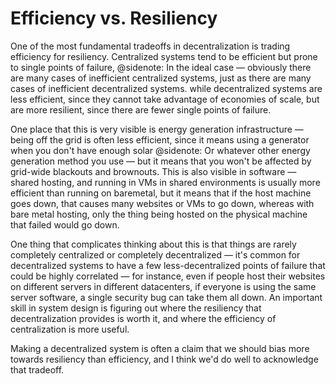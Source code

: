 # Efficiency vs. Resiliency

One of the most fundamental tradeoffs in decentralization is trading efficiency for resiliency. Centralized systems tend to be efficient but prone to single points of failure,
@sidenote: In the ideal case — obviously there are many cases of inefficient centralized systems, just as there are many cases of inefficient decentralized systems.
while decentralized systems are less efficient, since they cannot take advantage of economies of scale, but are more resilient, since there are fewer single points of failure.

One place that this is very visible is energy generation infrastructure — being off the grid is often less efficient, since it means using a generator when you don't have enough solar
@sidenote: Or whatever other energy generation method you use
— but it means that you won't be affected by grid-wide blackouts and brownouts. This is also visible in software — shared hosting, and running in VMs in shared environments is usually more efficient than running on baremetal, but it means that if the host machine goes down, that causes many websites or VMs to go down, whereas with bare metal hosting, only the thing being hosted on the physical machine that failed would go down.

One thing that complicates thinking about this is that things are rarely completely centralized or completely decentralized — it's common for decentralized systems to have a few less-decentralized points of failure that could be highly correlated — for instance, even if people host their websites on different servers in different datacenters, if everyone is using the same server software, a single security bug can take them all down. An important skill in system design is figuring out where the resiliency that decentralization provides is worth it, and where the efficiency of centralization is more useful.

Making a decentralized system is often a claim that we should bias more towards resiliency than efficiency, and I think we'd do well to acknowledge that tradeoff.
